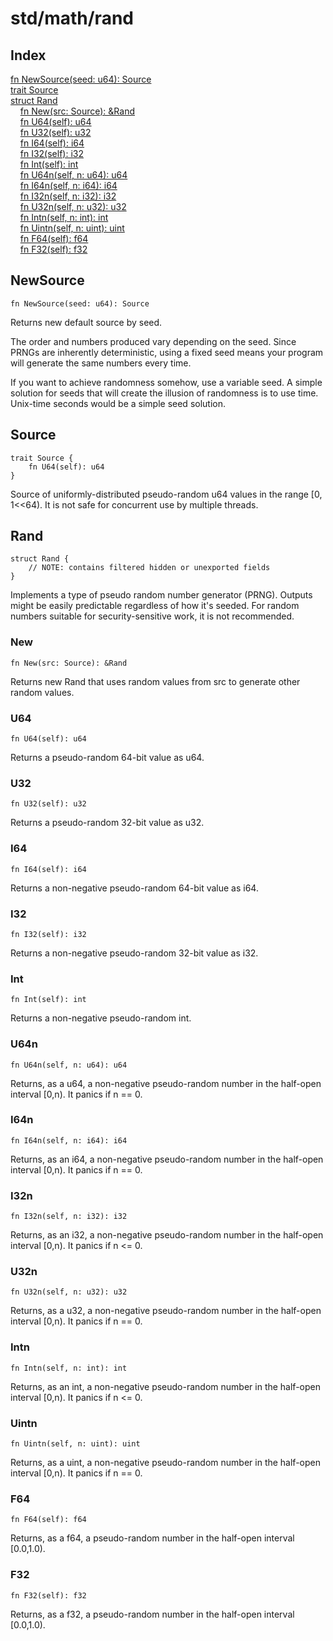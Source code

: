 # std/math/rand

## Index

[fn NewSource\(seed: u64\): Source](#newsource)\
[trait Source](#source)\
[struct Rand](#rand)\
&nbsp;&nbsp;&nbsp;&nbsp;[fn New\(src: Source\): &amp;Rand](#new)\
&nbsp;&nbsp;&nbsp;&nbsp;[fn U64\(self\): u64](#u64)\
&nbsp;&nbsp;&nbsp;&nbsp;[fn U32\(self\): u32](#u32)\
&nbsp;&nbsp;&nbsp;&nbsp;[fn I64\(self\): i64](#i64)\
&nbsp;&nbsp;&nbsp;&nbsp;[fn I32\(self\): i32](#i32)\
&nbsp;&nbsp;&nbsp;&nbsp;[fn Int\(self\): int](#int)\
&nbsp;&nbsp;&nbsp;&nbsp;[fn U64n\(self, n: u64\): u64](#u64n)\
&nbsp;&nbsp;&nbsp;&nbsp;[fn I64n\(self, n: i64\): i64](#i64n)\
&nbsp;&nbsp;&nbsp;&nbsp;[fn I32n\(self, n: i32\): i32](#i32n)\
&nbsp;&nbsp;&nbsp;&nbsp;[fn U32n\(self, n: u32\): u32](#u32n)\
&nbsp;&nbsp;&nbsp;&nbsp;[fn Intn\(self, n: int\): int](#intn)\
&nbsp;&nbsp;&nbsp;&nbsp;[fn Uintn\(self, n: uint\): uint](#uintn)\
&nbsp;&nbsp;&nbsp;&nbsp;[fn F64\(self\): f64](#f64)\
&nbsp;&nbsp;&nbsp;&nbsp;[fn F32\(self\): f32](#f32)



## NewSource
```jule
fn NewSource(seed: u64): Source
```
Returns new default source by seed\.

The order and numbers produced vary depending on the seed\. Since PRNGs are inherently deterministic, using a fixed seed means your program will generate the same numbers every time\.

If you want to achieve randomness somehow, use a variable seed\. A simple solution for seeds that will create the illusion of randomness is to use time\. Unix\-time seconds would be a simple seed solution\.

## Source
```jule
trait Source {
	fn U64(self): u64
}
```
Source of uniformly\-distributed pseudo\-random u64 values in the range \[0, 1&lt;&lt;64\)\. It is not safe for concurrent use by multiple threads\.

## Rand
```jule
struct Rand {
	// NOTE: contains filtered hidden or unexported fields
}
```
Implements a type of pseudo random number generator \(PRNG\)\. Outputs might be easily predictable regardless of how it&#39;s seeded\. For random numbers suitable for security\-sensitive work, it is not recommended\.

### New
```jule
fn New(src: Source): &Rand
```
Returns new Rand that uses random values from src to generate other random values\.

### U64
```jule
fn U64(self): u64
```
Returns a pseudo\-random 64\-bit value as u64\.

### U32
```jule
fn U32(self): u32
```
Returns a pseudo\-random 32\-bit value as u32\.

### I64
```jule
fn I64(self): i64
```
Returns a non\-negative pseudo\-random 64\-bit value as i64\.

### I32
```jule
fn I32(self): i32
```
Returns a non\-negative pseudo\-random 32\-bit value as i32\.

### Int
```jule
fn Int(self): int
```
Returns a non\-negative pseudo\-random int\.

### U64n
```jule
fn U64n(self, n: u64): u64
```
Returns, as a u64, a non\-negative pseudo\-random number in the half\-open interval \[0,n\)\. It panics if n == 0\.

### I64n
```jule
fn I64n(self, n: i64): i64
```
Returns, as an i64, a non\-negative pseudo\-random number in the half\-open interval \[0,n\)\. It panics if n == 0\.

### I32n
```jule
fn I32n(self, n: i32): i32
```
Returns, as an i32, a non\-negative pseudo\-random number in the half\-open interval \[0,n\)\. It panics if n &lt;= 0\.

### U32n
```jule
fn U32n(self, n: u32): u32
```
Returns, as a u32, a non\-negative pseudo\-random number in the half\-open interval \[0,n\)\. It panics if n == 0\.

### Intn
```jule
fn Intn(self, n: int): int
```
Returns, as an int, a non\-negative pseudo\-random number in the half\-open interval \[0,n\)\. It panics if n &lt;= 0\.

### Uintn
```jule
fn Uintn(self, n: uint): uint
```
Returns, as a uint, a non\-negative pseudo\-random number in the half\-open interval \[0,n\)\. It panics if n == 0\.

### F64
```jule
fn F64(self): f64
```
Returns, as a f64, a pseudo\-random number in the half\-open interval \[0\.0,1\.0\)\.

### F32
```jule
fn F32(self): f32
```
Returns, as a f32, a pseudo\-random number in the half\-open interval \[0\.0,1\.0\)\.